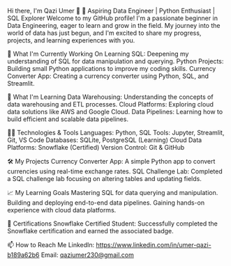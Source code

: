 Hi there, I'm Qazi Umer 👋
🚀 Aspiring Data Engineer | Python Enthusiast | SQL Explorer
Welcome to my GitHub profile! I'm a passionate beginner in Data Engineering, eager to learn and grow in the field. My journey into the world of data has just begun, and I'm excited to share my progress, projects, and learning experiences with you.

🔭 What I'm Currently Working On
Learning SQL: Deepening my understanding of SQL for data manipulation and querying.
Python Projects: Building small Python applications to improve my coding skills.
Currency Converter App: Creating a currency converter using Python, SQL, and Streamlit.

🌱 What I'm Learning
Data Warehousing: Understanding the concepts of data warehousing and ETL processes.
Cloud Platforms: Exploring cloud data solutions like AWS and Google Cloud.
Data Pipelines: Learning how to build efficient and scalable data pipelines.

👨‍💻 Technologies & Tools
Languages: Python, SQL
Tools: Jupyter, Streamlit, Git, VS Code
Databases: SQLite, PostgreSQL (Learning)
Cloud Data Platforms: Snowflake (Certified)
Version Control: Git & GitHub

🛠️ My Projects
Currency Converter App: A simple Python app to convert currencies using real-time exchange rates.
SQL Challenge Lab: Completed a SQL challenge lab focusing on altering tables and updating fields.

📈 My Learning Goals
Mastering SQL for data querying and manipulation.
Building and deploying end-to-end data pipelines.
Gaining hands-on experience with cloud data platforms.

📜 Certifications
Snowflake Certified Student: Successfully completed the Snowflake certification and earned the associated badge.

📫 How to Reach Me
LinkedIn: https://www.linkedin.com/in/umer-qazi-b189a62b6
Email: qaziumer230@gmail.com



<!---
UmerQazii/UmerQazii is a ✨ special ✨ repository because its `README.md` (this file) appears on your GitHub profile.
You can click the Preview link to take a look at your changes.
--->
